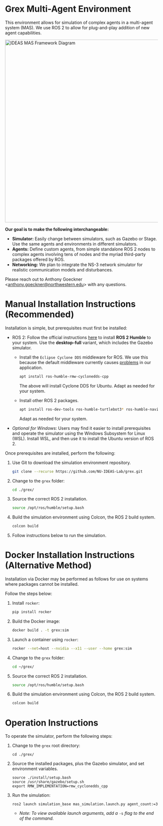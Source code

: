 # Grex Multi-Agent Environment

This environment allows for simulation of complex agents in a multi-agent system (MAS). We use ROS 2 to allow for plug-and-play addition of new agent capabilities.

<img width="600" alt="IDEAS MAS Framework Diagram" src="https://user-images.githubusercontent.com/1892393/232659638-5e71e73a-f2ef-44a0-92a9-b227886df2b7.png">

**Our goal is to make the following interchangeable:**

 * **Simulator:** Easily change between simulators, such as Gazebo or Stage. Use the same agents and environments in different simulators.
 * **Agents:** Define custom agents, from simple standalone ROS 2 nodes to complex agents involving tens of nodes and the myriad third-party packages offered by ROS.
 * **Networking:** We plan to integrate the NS-3 network simulator for realistic communication models and disturbances.


Please reach out to Anthony Goeckner \<anthony.goeckner@northwestern.edu\> with any questions.


# Manual Installation Instructions (Recommended)

Installation is simple, but prerequisites must first be installed:

 * ROS 2: Follow the official instructions [here](https://docs.ros.org/en/humble/Installation.html) to install **ROS 2 Humble** to your system. Use the **desktop-full** variant, which includes the Gazebo simulator.

   * Install the `Eclipse Cyclone DDS` middleware for ROS. We use this because the default middleware currently causes [problems](https://github.com/ros2/ros2/issues/1253) in our application.
     ```bash
     apt install ros-humble-rmw-cyclonedds-cpp
     ```
     The above will install Cyclone DDS for Ubuntu. Adapt as needed for your system.

   * Install other ROS 2 packages.
     ```bash
     apt install ros-dev-tools ros-humble-turtlebot3* ros-humble-navigation2*
     ```
     Adapt as needed for your system.

 * *Optional for Windows*: Users may find it easier to install prerequisites and operate the simulator using the Windows Subsystem for Linux (WSL). Install WSL, and then use it to install the Ubuntu version of ROS 2.
  
Once prerequisites are installed, perform the following:

 1) Use Git to download the simulation environment repository.

    ```bash
    git clone --recurse https://github.com/NU-IDEAS-Lab/grex.git
    ```
    
 2) Change to the `grex` folder:

    ```bash
    cd ./grex/
    ```

 3) Source the correct ROS 2 installation.
   
    ```bash
    source /opt/ros/humble/setup.bash
    ```
    
 4) Build the simulation environment using Colcon, the ROS 2 build system.

    ```bash
    colcon build
    ```

 5) Follow instructions below to run the simulation.


# Docker Installation Instructions (Alternative Method)
Installation via Docker may be performed as follows for use on systems where packages cannot be installed.

Follow the steps below:

 1) Install `rocker`:
    ```bash
    pip install rocker
    ```

 2) Build the Docker image:
    ```bash
    docker build . -t grex:sim

 3) Launch a container using `rocker`:
    ```bash
    rocker --net=host --nvidia --x11 --user --home grex:sim
    ```

 4) Change to the `grex` folder:

    ```bash
    cd ~/grex/
    ```

 5) Source the correct ROS 2 installation.
   
    ```bash
    source /opt/ros/humble/setup.bash
    ```
    
 6) Build the simulation environment using Colcon, the ROS 2 build system.

    ```bash
    colcon build
    ```


# Operation Instructions
To operate the simulator, perform the following steps:

 1) Change to the `grex` root directory:

    ```
    cd ./grex/
    ```

 2) Source the installed packages, plus the Gazebo simulator, and set environment variables.
   
    ```
    source ./install/setup.bash
    source /usr/share/gazebo/setup.sh
    export RMW_IMPLEMENTATION=rmw_cyclonedds_cpp
    ```

 3) Run the simulation:

    ```
    ros2 launch simulation_base mas_simulation.launch.py agent_count:=3
    ```

    * *Note: To view available launch arguments, add a* `-s` *flag to the end of the command.*
